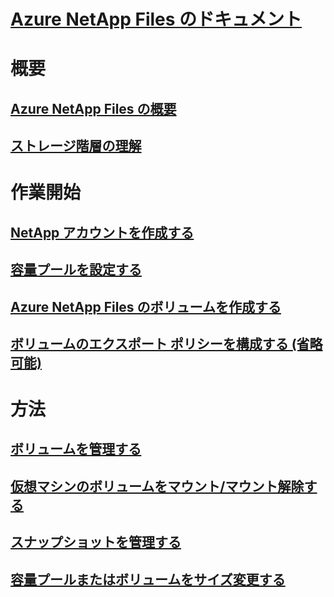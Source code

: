 # [Azure NetApp Files のドキュメント](index.md)

# 概要
## [Azure NetApp Files の概要](azure-netapp-files-introduction.md)
## [ストレージ階層の理解](azure-netapp-files-understand-storage-hierarchy.md)

# 作業開始
## [NetApp アカウントを作成する](azure-netapp-files-create-netapp-account.md)
## [容量プールを設定する](azure-netapp-files-set-up-capacity-pool.md)
## [Azure NetApp Files のボリュームを作成する](azure-netapp-files-create-volumes.md)
## [ボリュームのエクスポート ポリシーを構成する (省略可能)](azure-netapp-files-configure-export-policy.md)

# 方法
## [ボリュームを管理する](azure-netapp-files-manage-volumes.md)
## [仮想マシンのボリュームをマウント/マウント解除する](azure-netapp-files-mount-unmount-volumes-for-virtual-machines.md)
## [スナップショットを管理する](azure-netapp-files-manage-snapshots.md)
## [容量プールまたはボリュームをサイズ変更する](azure-netapp-files-resize-capacity-pools-or-volumes.md)

